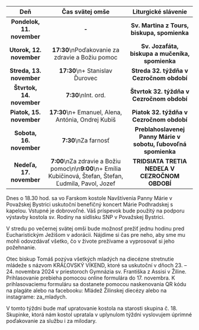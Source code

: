 <!-- title: "Informácie o omšiach - 10. - 17. november" -->
<!-- date: "2024-11-10" -->

| Deň | Čas svätej omše | Liturgické slávenie |
| :---: | :---: | :---: |
| **Pondelok, 11. november** | **-** | **Sv. Martina z Tours, biskupa, spomienka** |
| **Utorok, 12. november** | **17:30**\nPoďakovanie za zdravie a Božiu pomoc | **Sv. Jozafáta, biskupa a mučeníka, spomienka** |
| **Streda, 13. november** | **17:30**\n+ Stanislav Ďurovec | **Streda 32. týždňa v Cezročnom období** |
| **Štvrtok, 14. november** | **7:30**\nInt. ord. | **Štvrtok 32. týždňa v Cezročnom období** |
| **Piatok, 15. november** | **17:30**\n+ Emanuel, Alena, Antónia, Ondrej Kubiš | **Piatok 32. týždňa v Cezročnom období** |
| **Sobota, 16. november** | **7:30**\nZa farnosť | **Preblahoslavenej Panny Márie v sobotu, ľubovoľná spomienka** |
| **Nedeľa, 17. november** | **7:00**\nZa zdravie a Božiu pomoc\n\n**9:00**\n+ Emília Kubičinová, Štefan, Štefan, Ľudmila, Pavol, Jozef | **TRIDSIATA TRETIA NEDEĽA V CEZROČNOM OBDOBÍ** |


Dnes o 18.30 hod. sa vo Farskom kostole Navštívenia Panny Márie v Považskej Bystrici uskutoční benefičný koncert Márie Podhradskej s kapelou. Vstupné je dobrovoľné. Váš príspevok bude použitý na podporu výstavby kostola sv. Rodiny na sídlisku SNP v Považskej Bystrici. 

V stredu po večernej svätej omši bude možnosť prežiť jednu hodinu pred Eucharistickým Ježišom v adorácii. Nájdime si čas pre neho, aby sme mu mohli odovzdávať všetko, čo v živote prežívame a vyprosovať si  jeho požehnanie.

Otec biskup Tomáš pozýva všetkých mladých na diecézne stretnutie mládeže s názvom KRÁĽOVSKÝ VÍKEND, ktoré sa uskutoční v dňoch 23. – 24. novembra 2024 v priestoroch Gymnázia sv. Františka z Assisi v Žiline. Prihlasovanie prebieha pomocou online formulára do 17. novembra. K prihlasovaciemu formuláru sa dostanete pomocou naskenovania QR kódu na plagáte alebo na facebooku: Mládež Žilinskej diecézy alebo na instagrame: za_mladych.

V tomto týždni bude mať upratovanie kostola na starosti skupina č. 18. Skupinke, ktorá nám kostol upratala v uplynulom týždni vyslovujem úprimné poďakovanie za službu i za milodary.



